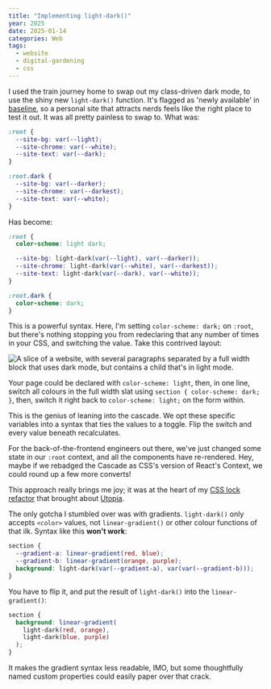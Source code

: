 ```yaml
---
title: "Implementing light-dark()"
year: 2025
date: 2025-01-14
categories: Web
tags:
  - website
  - digital-gardening
  - css
---
```


I used the train journey home to swap out my class-driven dark mode, to use the shiny new `light-dark()` function. It's flagged as 'newly available' in [baseline](https://developer.mozilla.org/en-US/docs/Web/CSS/color_value/light-dark), so a personal site that attracts nerds feels like the right place to test it out. It was all pretty painless to swap to. What was:


```css
:root {
  --site-bg: var(--light);
  --site-chrome: var(--white);
  --site-text: var(--dark);
}

:root.dark {
  --site-bg: var(--darker);
  --site-chrome: var(--darkest);
  --site-text: var(--white);
}
```

Has become:

```css
:root {
  color-scheme: light dark;

  --site-bg: light-dark(var(--light), var(--darker));
  --site-chrome: light-dark(var(--white), var(--darkest));
  --site-text: light-dark(var(--dark), var(--white));
}

:root.dark {
  color-scheme: dark;
}
```

This is a powerful syntax. Here, I'm setting `color-scheme: dark;` on `:root`, but there's nothing stopping you from redeclaring that any number of times in your CSS, and switching the value. Take this contrived layout:

![A slice of a website, with several paragraphs separated by a full width block that uses dark mode, but contains a child that's in light mode.](/images/blog/light-dark.png)

Your page could be declared with `color-scheme: light`, then, in one line, switch all colours in the full width slat using `section { color-scheme: dark; }`, then, switch it right back to `color-scheme: light;` on the form within.

This is the genius of leaning into the cascade. We opt these specific variables into a syntax that ties the values to a toggle. Flip the switch and every value beneath recalculates.

For the back-of-the-frontend engineers out there, we've just changed some state in our `:root` context, and all the components have re-rendered. Hey, maybe if we rebadged the Cascade as CSS's version of React's Context, we could round up a few more converts!

This approach really brings me joy; it was at the heart of my [CSS lock refactor](http://localhost:1313/blog/refactoring-css-locks/) that brought about [Utopia](https://utopia.fyi).

The only gotcha I stumbled over was with gradients. `light-dark()` only accepts `<color>` values, not `linear-gradient()` or other colour functions of that ilk. Syntax like this **won't work**:

```css
section {
  --gradient-a: linear-gradient(red, blue);
  --gradient-b: linear-gradient(orange, purple);
  background: light-dark(var(--gradient-a), var(var(--gradient-b)));
}
```

You have to flip it, and put the result of `light-dark()` into the `linear-gradient()`:

```css
section {
  background: linear-gradient(
    light-dark(red, orange),
    light-dark(blue, purple)
  );
}
```

It makes the gradient syntax less readable, IMO, but some thoughtfully named custom properties could easily paper over that crack.
